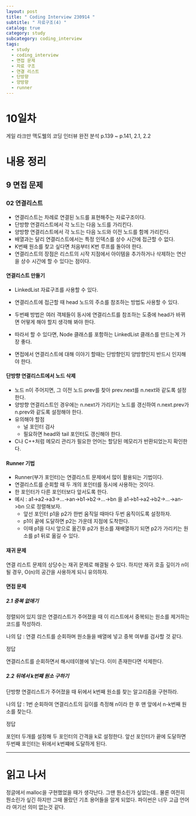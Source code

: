 ```yaml
---
layout: post
title: " Coding Interview 230914 "
subtitle: " 자료구조(4) "
catalog: true
category: study
subcategory: coding_interview
tags:
  - study
  - coding_interview
  - 면접 문제
  - 자료 구조
  - 연결 리스트
  - 단방향
  - 양방향
  - runner
---
```


# 10일차

게일 라크만 맥도웰의 코딩 인터뷰 완전 분석 p.139 ~ p.141, 2.1, 2.2

# 내용 정리

## 9 면접 문제

### 02 연결리스트

- 연결리스트는 차례로 연결된 노드를 표현해주는 자료구조이다. 
- 단방향 연결리스트에서 각 노드는 다음 노드를 가리킨다.
- 양방향 연결리스트에서 각 노드는 다음 노드와 이전 노드를 함께 가리킨다.
- 배열과는 달리 연결리스트에서는 특정 인덱스를 상수 시간에 접근할 수 없다. 
- K번째 원소를 찾고 싶다면 처음부터 K번 루프를 돌아야 한다.
- 연결리스트의 장점은 리스트의 시작 지점에서 아이템을 추가하거나 삭제하는 연산을 상수 시간에 할 수 있다는 점이다.

#### 연결리스트 만들기

- LinkedList 자료구조를 사용할 수 있다.

- 연결리스트에 접근할 때 head 노드의 주소를 참조하는 방법도 사용할 수 있다.
- 두번째 방법은 여러 객체들이 동시에 연결리스트를 참조하는 도중에 head가 바뀌면 어떻게 해야 할지 생각해 봐야 한다.
- 따라서 할 수 있다면, Node 클래스를 포함하는 LinkedList 클래스를 만드는게 가장 좋다.
- 면접에서 연결리스트에 대해 이야기 할때는 단방향인지 양방향인지 반드시 인지해야 한다.

#### 단방향 연결리스트에서 노드 삭제

- 노드 n이 주어지면, 그 이전 노드 prev를 찾아 prev.next를 n.next와 같도록 설정한다.
- 양방향 연결리스트인 경우에는 n.next가 가리키는 노드를 갱신하여 n.next.prev가 n.prev와 같도록 설정해야 한다.
- 유의해야 할점
  - 널 포인터 검사
  - 필요하면 head와 tail 포인터도 갱신해야 한다.
- C나 C++처럼 메모리 관리가 필요한 언어는 할당된 메모리가 반환되었는지 확인한다.

#### Runner 기법

- Runner(부가 포인터)는 연결리스트 문제에서 많이 활용되는 기법이다.
- 연결리스트를 순회할 때 두 개의 포인터를 동시에 사용하는 것이다.
- 한 포인터가 다른 포인터보다 앞서도록 한다.
- 예시 : a1->a2->a3->...->an->b1->b2->...->bn 을 a1->b1->a2->b2->...->an->bn 으로 정렬해보자.
  - 앞선 포인터 p1을 p2가 한번 움직일 때마다 두번 움직이도록 설정하자.
  - p1이 끝에 도달하면 p2는 가운데 지점에 도착한다.
  - 이때 p1을 다시 앞으로 옮긴후 p2가 원소를 재배열하기 되면 p2가 가리키는 원소를 p1 뒤로 옮길 수 있다.

#### 재귀 문제

연결 리스트 문제의 상당수는 재귀 문제로 해결될 수 있다. 하지만 재귀 호출 깊이가 n이 될 경우, O(n)의 공간을 사용하게 되니 유의하자.



#### 면접 문제

##### 2.1 중복 없애기

정렬되어 있지 않은 연결리스트가 주어졌을 때 이 리스트에서 중복되는 원소를 제거하는 코드를 작성하라.



나의 답 : 연결 리스트를 순회하며 원소들을 배열에 넣고 중복 여부를 검사할 것 같다.

정답 

연결리스트를 순회하면서 해시테이블에 넣는다. 이미 존재한다면 삭제한다.



##### 2.2 뒤에서 k번째 원소 구하기

단방향 연결리스트가 주어졌을 때 뒤에서 k번째 원소를 찾는 알고리즘을 구현하라.



나의 답 : 1번 순회하여 연결리스트의 길이를 측정해 n이라 한 후 맨 앞에서 n-k번째 원소를 찾는다.

정답

포인터 두개를 설정해 두 포인터의 간격을 k로 설정한다. 앞선 포인터가 끝에 도달하면 두번째 포인터는 뒤에서 k번쨰에 도달하게 된다.



---

# 읽고 나서

정글에서 malloc을 구현했었을 때가 생각난다. 그땐 뭔소린가 싶었는데.. 물론 여전히 뭔소린가 싶긴 하지만 그때 몰랐던 기초 용어들을 알게 되었다. 파이썬은 너무 고급 언어라 여기선 의미 없는것 같다.
